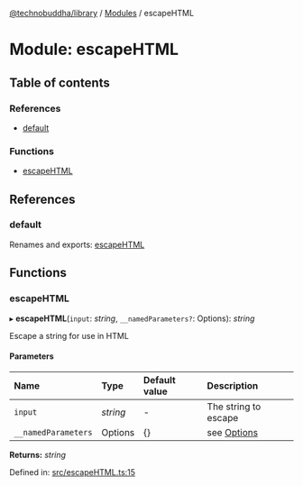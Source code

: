 [@technobuddha/library](../..) / [Modules](../Modules.md) / escapeHTML

# Module: escapeHTML

## Table of contents

### References

- [default](escapehtml.md#default)

### Functions

- [escapeHTML](escapehtml.md#escapehtml)

## References

### default

Renames and exports: [escapeHTML](escapehtml.md#escapehtml)

## Functions

### escapeHTML

▸ **escapeHTML**(`input`: *string*, `__namedParameters?`: Options): *string*

Escape a string for use in HTML

#### Parameters

| Name | Type | Default value | Description |
| :------ | :------ | :------ | :------ |
| `input` | *string* | - | The string to escape |
| `__namedParameters` | Options | {} | see [Options](almostequals.md#options) |

**Returns:** *string*

Defined in: [src/escapeHTML.ts:15](../../src/escapeHTML.ts#L15)
